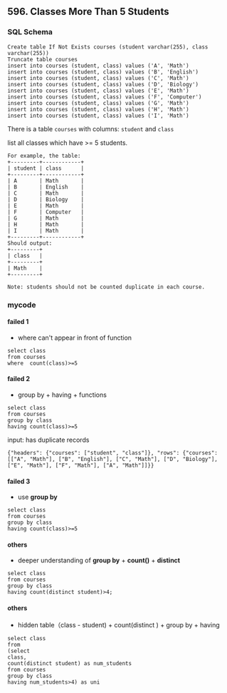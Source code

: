 ## 596. Classes More Than 5 Students

### SQL Schema
```mysql
Create table If Not Exists courses (student varchar(255), class varchar(255))
Truncate table courses
insert into courses (student, class) values ('A', 'Math')
insert into courses (student, class) values ('B', 'English')
insert into courses (student, class) values ('C', 'Math')
insert into courses (student, class) values ('D', 'Biology')
insert into courses (student, class) values ('E', 'Math')
insert into courses (student, class) values ('F', 'Computer')
insert into courses (student, class) values ('G', 'Math')
insert into courses (student, class) values ('H', 'Math')
insert into courses (student, class) values ('I', 'Math')
```

There is a table `courses` with columns: `student` and `class`

list all classes which have >= 5 students.
```
For example, the table:
+---------+------------+
| student | class      |
+---------+------------+
| A       | Math       |
| B       | English    |
| C       | Math       |
| D       | Biology    |
| E       | Math       |
| F       | Computer   |
| G       | Math       |
| H       | Math       |
| I       | Math       |
+---------+------------+
Should output:
+---------+
| class   |
+---------+
| Math    |
+---------+
 
Note: students should not be counted duplicate in each course.
```
### mycode

#### failed 1
* where can't appear in front of function
```mysql
select class
from courses
where  count(class)>=5
```

#### failed 2
* group by + having + functions
```mysql
select class
from courses
group by class
having count(class)>=5
```
input: has duplicate records
```
{"headers": {"courses": ["student", "class"]}, "rows": {"courses": [["A", "Math"], ["B", "English"], ["C", "Math"], ["D", "Biology"], ["E", "Math"], ["F", "Math"], ["A", "Math"]]}}
```

#### failed 3
* use **group by**
```mysql
select class 
from courses 
group by class 
having count(class)>=5
```
#### others
* deeper understanding of **group by** + **count()** + **distinct** 
```mysql
select class 
from courses 
group by class 
having count(distinct student)>4;
```

#### others
* hidden table（class - student) + count(distinct ) + group by + having
```mysql
select class
from 
(select
class,
count(distinct student) as num_students
from courses
group by class 
having num_students>4) as uni
```



